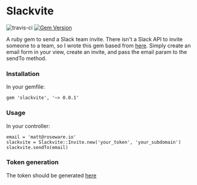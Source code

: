 # Slackvite
![travis-ci](https://travis-ci.org/rosendin/slackvite.svg?branch=master) [![Gem Version](https://badge.fury.io/rb/slackvite.svg)](https://badge.fury.io/rb/slackvite)

A ruby gem to send a Slack team invite. There isn't a Slack API to invite someone to a team, so I wrote this gem based from [here](https://github.com/outsideris/slack-invite-automation). Simply create an email form in your view, create an invite, and pass the email param to the sendTo method.

### Installation
In your gemfile:
```
gem 'slackvite', '~> 0.0.1'
```

### Usage
In your controller:
```
email = 'matt@roseware.io'
slackvite = Slackvite::Invite.new('your_token', 'your_subdomain')
slackvite.sendTo(email)
```

### Token generation
The token should be generated [here](https://api.slack.com/custom-integrations/legacy-tokens)